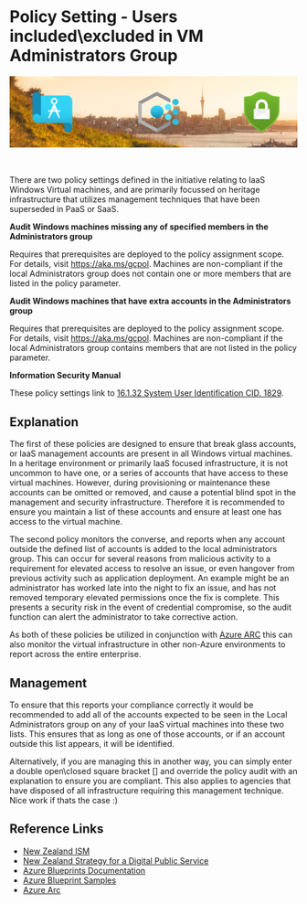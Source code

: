 # Policy Setting - Users included\excluded in VM Administrators Group
![banner]

<br/>

There are two policy settings defined in the initiative relating to IaaS Windows Virtual machines, and are primarily focussed on heritage infrastructure that utilizes management techniques that have been superseded in PaaS or SaaS.

**Audit Windows machines missing any of specified members in the Administrators group**

Requires that prerequisites are deployed to the policy assignment scope. For details, visit https://aka.ms/gcpol. Machines are non-compliant if the local Administrators group does not contain one or more members that are listed in the policy parameter.

**Audit Windows machines that have extra accounts in the Administrators group**

Requires that prerequisites are deployed to the policy assignment scope. For details, visit https://aka.ms/gcpol. Machines are non-compliant if the local Administrators group contains members that are not listed in the policy parameter.

**Information Security Manual**

These policy settings link to [16.1.32 System User Identification CID. 1829][CID1829].

## Explanation
The first of these policies are designed to ensure that break glass accounts, or IaaS management accounts are present in all Windows virtual machines.  In a heritage environment or primarily IaaS focused infrastructure, it is not uncommon to have one, or a series of accounts that have access to these virtual machines.  However, during provisioning or maintenance these accounts can be omitted or removed, and cause a potential blind spot in the management and security infrastructure.  Therefore it is recommended to ensure you maintain a list of these accounts and ensure at least one has access to the virtual machine.

The second policy monitors the converse, and reports when any account outside the defined list of accounts is added to the local administrators group.  This can occur for several reasons from malicious activity to a requirement for elevated access to resolve an issue, or even hangover from previous activity such as application deployment.  An example might be an administrator has worked late into the night to fix an issue, and has not removed temporary elevated permissions once the fix is complete.  This presents a security risk in the event of credential compromise, so the audit function can alert the administrator to take corrective action.

As both of these policies be utilized in conjunction with [Azure ARC][AzureArc] this can also monitor the virtual infrastructure in other non-Azure environments to report across the entire enterprise.  

## Management

To ensure that this reports your compliance correctly it would be recommended to add all of the accounts expected to be seen in the Local Administrators group on any of your IaaS virtual machines into these two lists.  This ensures that as long as one of those accounts, or if an account outside this list appears, it will be identified.

Alternatively, if you are managing this in another way, you can simply enter a double open\closed square bracket [] and override the policy audit with an explanation to ensure you are compliant.  This also applies to agencies that have disposed of all infrastructure requiring this management technique.  Nice work if thats the case :)


## Reference Links
* [New Zealand ISM][NZISM]
* [New Zealand Strategy for a Digital Public Service][NZGovDigital]
* [Azure Blueprints Documentation][AzureBP]
* [Azure Blueprint Samples][AzureBPSamples]
* [Azure Arc][AzureArc]

<!-- Local -->
[Banner]: images/banner.png
[Blueprint]: images/blueprint.png
[Management]: images/management.png

<!-- External -->
[NZISM]: https://www.nzism.gcsb.govt.nz/ism-document
[AzureBP]: https://docs.microsoft.com/en-us/azure/governance/blueprints/overview
[AzureBPSamples]: https://docs.microsoft.com/en-us/azure/governance/blueprints/samples/
[AzurePolicy]: https://docs.microsoft.com/en-us/azure/governance/policy/overview/
[AzurePolicyInit]: https://docs.microsoft.com/en-us/azure/governance/policy/overview#initiative-definition
[AzurePolicyScope]: https://docs.microsoft.com/en-us/azure/governance/policy/concepts/scope
[ARMTemplate]: https://docs.microsoft.com/en-us/azure/azure-resource-manager/templates/
[AzureRG]: https://docs.microsoft.com/en-us/azure/azure-resource-manager/management/overview#resource-groups
[AzureRBAC]: https://docs.microsoft.com/en-us/azure/role-based-access-control/overview
[GCSB]: https://www.gcsb.govt.nz/
[NZISMPolicy]: https://docs.microsoft.com/en-us/azure/governance/policy/samples/new-zealand-ism
[NZGovCC]: https://docs.microsoft.com/en-us/compliance/regulatory/offering-nz-cc-framework-nz
[NZGovDigital]: https://www.digital.govt.nz/digital-government/strategy/strategy-summary/strategy-for-a-digital-public-service/
[WAF]: https://docs.microsoft.com/en-us/azure/architecture/framework/
[CAF]: https://docs.microsoft.com/en-us/azure/cloud-adoption-framework/
[LZ]: https://docs.microsoft.com/en-us/azure/cloud-adoption-framework/ready/landing-zone/
[AppArch]: https://docs.microsoft.com/en-us/azure/architecture/guide/
[DavidWhite]: https://techcommunity.microsoft.com/t5/azure/azure-policy-new-zealand-information-security-manual-nzism/m-p/2144825
[AzureDataRest]: https://docs.microsoft.com/en-us/azure/security/fundamentals/encryption-atrest
[AzureResLock]: https://docs.microsoft.com/en-us/azure/governance/blueprints/concepts/resource-locking
[AzurePolicyBuiltin]: https://docs.microsoft.com/en-us/azure/governance/policy/samples/built-in-policies
[AzurePolEvaluate]: https://docs.microsoft.com/en-us/azure/governance/policy/concepts/evaluate-impact
[AzurePolascode]: https://docs.microsoft.com/en-us/azure/governance/policy/concepts/policy-as-code
[SecurityCenterRegComp]: https://docs.microsoft.com/en-us/azure/security-center/security-center-compliance-dashboard
[AzurePolicyWorkflow]: https://docs.microsoft.com/en-us/azure/governance/policy/media/policy-as-code/policy-as-code-workflow.png
[CID1829]: https://www.nzism.gcsb.govt.nz/ism-document#1829
[AzureArc]: https://docs.microsoft.com/en-us/azure/azure-arc/